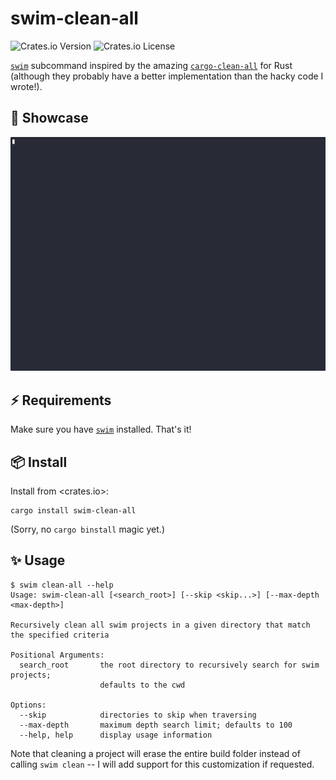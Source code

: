 # swim-clean-all

![Crates.io Version](https://img.shields.io/crates/v/swim-clean-all)
![Crates.io License](https://img.shields.io/crates/l/swim-clean-all)

[`swim`](https://gitlab.com/spade-lang/swim) subcommand inspired by the amazing
[`cargo-clean-all`](https://github.com/dnlmlr/cargo-clean-all) for Rust
(although they probably have a better implementation than the hacky code I
wrote!).

## 🚀 Showcase

![Example usage of the tool](./asset/showcase.gif)

## ⚡️ Requirements

Make sure you have [`swim`](https://gitlab.com/spade-lang/swim) installed.
That's it!

## 📦 Install

Install from <crates.io>:

```
cargo install swim-clean-all
```

(Sorry, no `cargo binstall` magic yet.)

## ✨ Usage

```
$ swim clean-all --help
Usage: swim-clean-all [<search_root>] [--skip <skip...>] [--max-depth <max-depth>]

Recursively clean all swim projects in a given directory that match the specified criteria

Positional Arguments:
  search_root       the root directory to recursively search for swim projects;
                    defaults to the cwd

Options:
  --skip            directories to skip when traversing
  --max-depth       maximum depth search limit; defaults to 100
  --help, help      display usage information
```

Note that cleaning a project will erase the entire build folder instead of
calling `swim clean` -- I will add support for this customization if requested.
